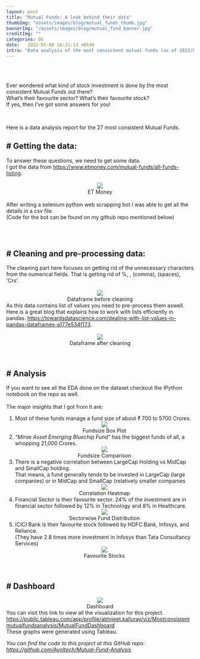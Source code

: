 ```yaml
---
layout: post
title: "Mutual Funds: A look behind their data"
thumbImg: "assets/images/blog/mutual_funds_thumb.jpg"
bannerImg: "/assets/images/blog/mutual_fund_banner.jpg"
creditImg: ""
categories: DS
date:   2022-05-08 16:21:13 +0530
intro: "Data analysis of the most consistent mutual funds (as of 2022/05/05). Get to know their favourite sectors and stocks"
---
```

<br>
<br>
<p>
Ever wondered what kind of stock investment is done by the most consistent Mutual Funds out there?
<br>
What’s their favourite sector? What’s their favourite stock?
<br>
If yes, then I’ve got some answers for you!
</p>
<br>

<p>
Here is a data analysis report for the 27 most consistent Mutual Funds.
<h2># Getting the data:</h2>
To answer these questions, we need to get some data.<br>
I got the data from <a href="https://www.etmoney.com/mutual-funds/all-funds-listing">https://www.etmoney.com/mutual-funds/all-funds-listing</a>.<br><br>
<div style="text-align: center;">
    <img src="{{ site.baseurl }}/assets/images/blog/etmoney_08.jpg"  /> 
    <figcaption>ET Money</figcaption>
</div>
<br>
After writing a selenium python web scrapping bot I was able to get all the details in a csv file.<br>
(Code for the bot can be found on my github repo mentioned below)
</p>
<br>
<br>
<p>
<h2># Cleaning and pre-processing data:</h2>
 The cleaning part here focuses on getting rid of the unnecessary characters from the numerical fields. That is getting rid of %, , (comma),  (spaces), 'Crs'. <br><br>
<div style="text-align: center;">
    <img src="{{ site.baseurl }}/assets/images/blog/df_before_08.jpg"  /> 
    <figcaption>Dataframe before cleaning</figcaption>
</div>
As this data contains list of values you need to pre-process them aswell. <br>
Here is a great blog that explains how to work with lists efficiently in pandas. <a href="https://towardsdatascience.com/dealing-with-list-values-in-pandas-dataframes-a177e534f173">https://towardsdatascience.com/dealing-with-list-values-in-pandas-dataframes-a177e534f173</a>.<br><br>
<div style="text-align: center;">
    <img src="{{ site.baseurl }}/assets/images/blog/df_after_08.jpg"  /> 
    <figcaption>Dataframe after cleaning</figcaption>
</div>
</p>
<br>

<p>
<h2># Analysis</h2>
If you want to see all the EDA done on the dataset checkout the IPython notebook on the repo as well.<br>
<br>
The major insights that I got from it are:
<ol>
<li>Most of these funds manage a fund size of about ₹ 700 to 5700 Crores.</li> 
<div style="text-align: center;">
    <img src="{{ site.baseurl }}/assets/images/blog/fund_size_boxplot_08.png"  /> 
    <figcaption>Fundsize Box Plot</figcaption>
</div>     
<li><i>"Mirae Asset Emerging Bluechip Fund"</i> has the biggest funds of all, a whopping 21,000 Crores.</li>
<div style="text-align: center;">
    <img src="{{ site.baseurl }}/assets/images/blog/fundsize_comparison_08.png"  /> 
    <figcaption>Fundsize Comparison</figcaption>
</div>
<li>There is a negative correlation between LargeCap Holding vs MidCap and SmallCap holding.
<br>That means, a fund generally tends to be invested in LargeCap (large companies) or in MidCap and SmallCap (relatively smaller companies</li>
<div style="text-align: center;">
    <img src="{{ site.baseurl }}/assets/images/blog/correlation_heatmap_08.png"  /> 
    <figcaption>Correlation Heatmap</figcaption>
</div>
<li>Financial Sector is their favourite sector. 24% of the investment are in financial sector followed by 12% in Technology and 8% in Healthcare.</li>
<div style="text-align: center;">
    <img src="{{ site.baseurl }}/assets/images/blog/sector_wise_holding_08.png"  /> 
    <figcaption>Sectorwise Fund Distribution</figcaption>
</div>
<li>ICICI Bank is their favourite stock followed by HDFC Bank, Infosys, and Reliance.
<br>(They have 2.8 times more investment in Infosys than Tata Consultancy Services)</li>
<div style="text-align: center;">
    <img src="{{ site.baseurl }}/assets/images/blog/favourite_stocks_08.png"  /> 
    <figcaption>Favourite Stocks</figcaption>
</div>
</ol>
</p>
<br>


<p>
<h2># Dashboard</h2>
<div style="text-align: center;">
    <img src="{{ site.baseurl }}/assets/images/blog/dashboard_snap_08.png"  /> 
    <figcaption>Dashboard</figcaption>
</div>
You can visit this link to view all the visualization for this project.
<a href="https://public.tableau.com/app/profile/abhijeet.kalluray/viz/Mostconsistentmutualfundsanalysis/MutualFundDashboard">https://public.tableau.com/app/profile/abhijeet.kalluray/viz/Mostconsistentmutualfundsanalysis/MutualFundDashboard</a>
<br>These graphs were generated using Tableau.
</p>    


<p>
<i>
You can find the code to this project at this GitHub repo: <a href="https://github.com/Avoltech/Mutual-Fund-Analysis">https://github.com/Avoltech/Mutual-Fund-Analysis</a>
</i>
</p>
